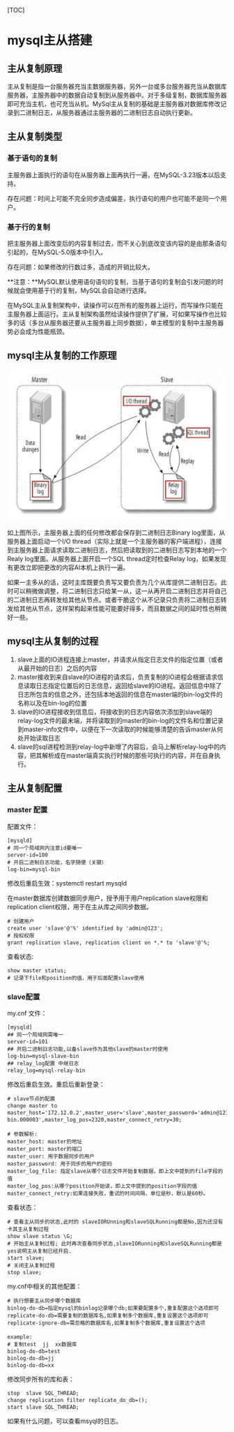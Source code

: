 [TOC]

# mysql主从搭建

## 主从复制原理

主从复制是指一台服务器充当主数据服务器，另外一台或多台服务器充当从数据库服务器，主服务器中的数据自动复制到从服务器中。对于多级复制，数据库服务器即可充当主机，也可充当从机。MySql主从复制的基础是主服务器对数据库修改记录到二进制日志，从服务器通过主服务器的二进制日志自动执行更新。



## 主从复制类型

### 基于语句的复制

主服务器上面执行的语句在从服务器上面再执行一遍，在MySQL-3.23版本以后支持。

存在问题：时间上可能不完全同步造成偏差，执行语句的用户也可能不是同一个用户。



### 基于行的复制

把主服务器上面改变后的内容复制过去，而不关心到底改变该内容的是由那条语句引起的，在MySQL-5.0版本中引入。

存在问题：如果修改的行数过多，造成的开销比较大。

**注意：**MySQL默认使用语句语句的复制，当基于语句的复制会引发问题的时候就会使用基于行的复制，MySQL会自动进行选择。

在MySQL主从复制架构中，读操作可以在所有的服务器上运行，而写操作只能在主服务器上面运行。主从复制架构虽然给读操作提供了扩展，可如果写操作也比较多的话（多台从服务器还要从主服务器上同步数据），单主模型的复制中主服务器势必会成为性能瓶颈。

## mysql主从复制的工作原理

![](../../image/Mysql/mysql-master-slave.png)

如上图所示，主服务器上面的任何修改都会保存到二进制日志Binary log里面，从服务器上面启动一个I/O thread（实际上就是一个主服务器的客户端进程），连接到主服务器上面请求读取二进制日志，然后把读取到的二进制日志写到本地的一个Realy log里面。从服务器上面开启一个SQL thread定时检查Relay log，如果发现有更改立即把更改的内容AI本机上执行一遍。

如果一主多从的话，这时主库既要负责写又要负责为几个从库提供二进制日志。此时可以稍微做调整，将二进制日志只给某一从，这一从再开启二进制日志并将自己的二进制日志再转发给其他从节点。或者干脆这个从不记录只负责将二进制日志转发给其他从节点，这样架构起来性能可能要好得多，而且数据之间的延时性也稍微好一些。

## mysql主从复制的过程

1. slave上面的IO进程连接上master，并请求从指定日志文件的指定位置（或者从最开始的日志）之后的内容
2. master接收到来自slave的IO进程的请求后，负责复制的IO进程会根据请求信息读取日志指定位置后的日志信息，返回给slave的IO进程。返回信息中除了日志所包含的信息之外，还包括本地返回的信息在master端的bin-log文件的名称以及在bin-log的位置
3. slave的IO进程接收到信息后，将接收到的日志内容依次添加到slave端的relay-log文件的最末端，并将读取到的master的bin-log的文件名和位置记录到master-info文件中，以便在下一次读取的时候能够清楚的告诉master从何处开始读取日志
4. slave的sql进程检测到relay-log中新增了内容后，会马上解析relay-log中的内容，把其解析成在master端真实执行时候的那些可执行的内容，并在自身执行。



## 主从复制配置

### master 配置

配置文件：

```properties
[mysqld]
# 同一个局域网内注意id要唯一 
server-id=100
# 开启二进制日志功能，名字随便（关键）
log-bin=mysql-bin
```

修改后重启生效：systemctl restart mysqld

在master数据库创建数据同步用户，授予用于用户replication slave权限和replication client权限，用于在主从库之间同步数据。

```shell
# 创建用户
create user 'slave'@'%' identified by 'admin@123';
# 授权权限
grant replication slave, replication client on *.* to 'slave'@'%;
```

查看状态:

```shell
show master status;
# 记录下file和position的值，用于后面配置slave使用
```





### slave配置

my.cnf 文件：

```properties
[mysqld]
## 同一个局域网需唯一
server-id=101
## 开启二进制日志功能,以备slave作为其他slave的master时使用
log-bin=mysql-slave-bin
## relay_log配置 中继日志
relay_log=mysql-relay-bin
```

修改后重启生效。重启后重新登录：

```shell
# slave节点的配置 
change master to master_host='172.12.0.2',master_user='slave',master_password='admin@123',master_port=3306,master_log_file='mysql-bin.000003',master_log_pos=2320,master_connect_retry=30;

# 参数解析:
master_host: master的地址
master_port: master的端口
master_user: 用于数据同步的用户
master_password: 用于同步的用户的密码
master_log_file: 指定slave从哪个日志文件开始复制数据，即上文中提到的file字段的值
master_log_pos:从哪个position开始读，即上文中提到的position字段的值
master_connect_retry:如果连接失败，重试的时间间隔，单位是秒，默认是60秒。
```

查看状态：

```shell
# 查看主从同步的状态,此时的 slaveIORUnning和slaveSQLRunning都是No,因为还没有卡其主从复制过程
show slave status \G;
# 开始主从复制过程; 此时再次查看同步状态,slaveIORunning和slaveSQLRunning都是yes说明主从复制已经开启.
start slave;
# 关闭主从复制过程
stop slave;
```

my.cnf中相关的其他配置：

```properties
# 执行想要主从同步哪个数据库
binlog-do-db=指定mysql的binlog记录哪个db;如果要配置多个,重复配置这个选项即可
replicate-do-db=需要复制的数据库名,如果复制多个数据库,重复设置这个选项即可
replicate-ignore-db=需忽略的数据库名,如果复制多个数据库,重复设置这个选项

example: 
# 复制test  jj  xx数据库
binlog-do-db=test
binlog-do-db=jj
binlog-do-db=xx
```

修改同步所有的库和表：

```shell
stop  slave SQL_THREAD;
change replication filter replicate_do_db=();
start slave SQL_THREAD;
```

如果有什么问题，可以查看msyql的日志。















































